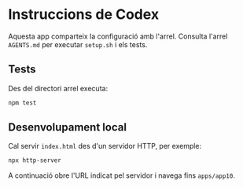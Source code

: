 # Instruccions de Codex

Aquesta app comparteix la configuració amb l'arrel. Consulta l'arrel `AGENTS.md` per executar `setup.sh` i els tests.

## Tests

Des del directori arrel executa:
```bash
npm test
```

## Desenvolupament local
Cal servir `index.html` des d'un servidor HTTP, per exemple:
```bash
npx http-server
```
A continuació obre l'URL indicat pel servidor i navega fins `apps/app10`.
